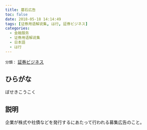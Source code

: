 ```yaml
---
title: 墓石広告
toc: false
date: 2018-05-18 14:14:49
tags: [证券用语解说集, は行, 証券ビジネス]
categories:
  - 金融服务
  - 证券用语解说集
  - 日本語
  - は行
---
```


`分類：` [証券ビジネス](/tags/証券ビジネス/)

## ひらがな

ぼせきこうこく

## 説明

企業が株式や社債などを発行するにあたって行われる募集広告のこと。
